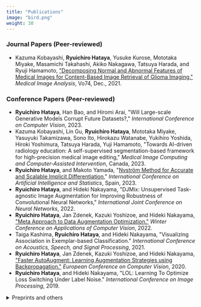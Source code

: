 ```yaml
---
title: "Publications"
image: "bird.png"
weight: 30
---
```


### Journal Papers (Peer-reviewed)

* Kazuma Kobayashi, **Ryuichiro Hataya**, Yusuke Kurose, Mototaka Miyake, Masamichi Takahashi, Akiko Nakagawa, Tatsuya Harada, and Ryuji Hamamoto, ["Decomposing Normal and Abnormal Features of Medical Images for Content-Based Image Retrieval of Glioma Imaging."](https://www.sciencedirect.com/science/article/pii/S1361841521002723) *Medical Image Analysis*, Vo74, Dec., 2021.

### Conference Papers (Peer-reviewed)

* **Ryuichiro Hataya**, Han Bao, and Hiromi Arai, "Will Large-scale Generative Models Corrupt Future Datasets?," *International Conference on Computer Vision*, 2023.
* Kazuma Kobayashi, Lin Gu, **Ryuichiro Hataya**, Mototaka Miyake, Yasuyuki Takamizawa, Sono Ito, Hirokazu Watanabe, Yukihiro Yoshida, Hiroki Yoshimura, Tatsuya Harada, Yuji Hamamoto, "Towards AI-driven radiology education: A self-supervised segmentation-based framework for high-precision medical image editing," *Medical Image Computing and Computer-Assisted Intervention*, Canada, 2023.
* **Ryuichiro Hataya**, and Makoto Yamada, "[Nyström Method for Accurate and Scalable Implicit Differentiation](https://arxiv.org/abs/2302.09726)," *International Conference on Artificial Intelligence and Statistics*, Spain, 2023.
* **Ryuichiro Hataya**, and Hideki Nakayama, "DJMix: Unsupervised Task-agnostic Image Augmentation for Improving Robustness of Convolutional Neural Networks," *International Joint Conference on Neural Networks*, 2022.
* **Ryuichiro Hataya**, Jan Zdenek, Kazuki Yoshizoe, and Hideki Nakayama, ["Meta Approach to Data Augmentation Optimization."](https://openaccess.thecvf.com/content/WACV2022/papers/Hataya_Meta_Approach_to_Data_Augmentation_Optimization_WACV_2022_paper.pdf) *Winter Conference on Applications of Computer Vision*, 2022.
* Taiga Kashima, **Ryuichiro Hataya**, and Hideki Nakayama, "Visualizing Association in Exemplar-based Classification." *International Conference on Acoustics, Speech, and Signal Processing*, 2021.
* **Ryuichiro Hataya**, Jan Zdenek, Kazuki Yoshizoe, and Hideki Nakayama, ["Faster AutoAugment: Learning Augmentation Strategies using Backpropagation."](http://www.ecva.net/papers/eccv_2020/papers_ECCV/html/4830_ECCV_2020_paper.php) *European Conference on Computer Vision*, 2020.
* **Ryuichiro Hataya**, and Hideki Nakayama, "LOL: Learning To Optimize Loss Switching Under Label Noise." *International Conference on Image Processing*, 2019.

<details>
<summary>Preprints and others</summary>

### Preprints

* Leonardo Placidi, **Ryuichiro Hataya**, Toshio Mori, Koki Aoyama, Hayata Morisaki, Kosuke Mitarai, and Keisuke Fujii, "MNISQ: A Large-Scale Quantum Circuit Dataset for Machine Learning on/for Quantum Computers in the NISQ era," 2023. [arXiv](https://arxiv.org/abs/2306.16627)
* **Ryuichiro Hataya**, and Yuka Hashimoto, "Noncommutative $C^\star$-algebra Net: Learning Neural Networks with Powerful Product Structure in $C^\star$-algebra," 2023. [arXiv](https://arxiv.org/abs/2302.01191)
* **Ryuichiro Hataya**, Hideki Nakayama, and Kazuki Yoshizoe, "Graph Energy-based Model for Substructure Preserving Molecular Design," 2021. [arxiv](https://arxiv.org/abs/2102.04600)

### Others

* **Ryuichiro Hataya**, Hideki Nakayama, and Kazuki Yoshizoe, ["Graph Energy-based Model for Molecular Graph Generation."](https://openreview.net/forum?id=I2AD-xWJ2-J) *EBM Workshop at ICLR 2021*, 2021. (Peer Reviewed, Contributed Talk)
* Kazuma Kobayashi, Ryuichiro Hataya, Yusuke Kurose, Tatsuya Harada, and Ryuji Hamamoto, "Decomposing Normal and Abnormal Features of Medical Images for Content-based Image Retrieval." *Machine Learning for Health Workshop at NeurIPS 2020*. (Peer Reviewed, Extended Abstract)
* **Ryuichiro Hataya**, Kumiko Matsui, and Tomoki Karasawa, "Learning to Identify Large Fossils using Deep Convolutional Neural Networks", *Geological Society of America Abstracts with Programs*. Vol 52, No. 6, 2020.
* **Ryuichiro Hataya**, and Hideki Nakayama, "Unifying semi-supervised and robust leaning by mixup." *Workshop on Learning from Limited Labeled Data at ICLR 2019*, 2019. (Peer Reviewed, Spotlight)

</details>